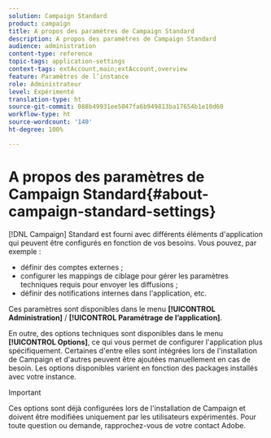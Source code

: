 ```yaml
---
solution: Campaign Standard
product: campaign
title: A propos des paramètres de Campaign Standard
description: A propos des paramètres de Campaign Standard
audience: administration
content-type: reference
topic-tags: application-settings
context-tags: extAccount,main;extAccount,overview
feature: Paramètres de l’instance
role: Administrateur
level: Expérimenté
translation-type: ht
source-git-commit: 088b49931ee5047fa6b949813ba17654b1e10d60
workflow-type: ht
source-wordcount: '140'
ht-degree: 100%

---
```



# A propos des paramètres de Campaign Standard{#about-campaign-standard-settings}

[!DNL Campaign] Standard est fourni avec différents éléments d&#39;application qui peuvent être configurés en fonction de vos besoins. Vous pouvez, par exemple :

* définir des comptes externes ;
* configurer les mappings de ciblage pour gérer les paramètres techniques requis pour envoyer les diffusions ;
* définir des notifications internes dans l&#39;application, etc.

Ces paramètres sont disponibles dans le menu **[!UICONTROL Administration]** / **[!UICONTROL Paramétrage de l’application]**.

En outre, des options techniques sont disponibles dans le menu **[!UICONTROL Options]**, ce qui vous permet de configurer l&#39;application plus spécifiquement. Certaines d&#39;entre elles sont intégrées lors de l&#39;installation de Campaign et d&#39;autres peuvent être ajoutées manuellement en cas de besoin. Les options disponibles varient en fonction des packages installés avec votre instance.

>[!IMPORTANT]
>
>Ces options sont déjà configurées lors de l&#39;installation de Campaign et doivent être modifiées uniquement par les utilisateurs expérimentés. Pour toute question ou demande, rapprochez-vous de votre contact Adobe.
